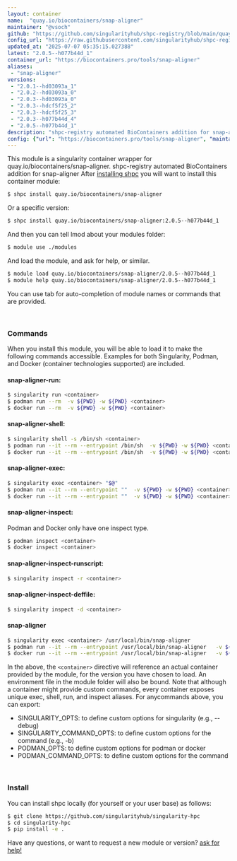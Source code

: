 ```yaml
---
layout: container
name:  "quay.io/biocontainers/snap-aligner"
maintainer: "@vsoch"
github: "https://github.com/singularityhub/shpc-registry/blob/main/quay.io/biocontainers/snap-aligner/container.yaml"
config_url: "https://raw.githubusercontent.com/singularityhub/shpc-registry/main/quay.io/biocontainers/snap-aligner/container.yaml"
updated_at: "2025-07-07 05:35:15.027388"
latest: "2.0.5--h077b44d_1"
container_url: "https://biocontainers.pro/tools/snap-aligner"
aliases:
 - "snap-aligner"
versions:
 - "2.0.1--hd03093a_1"
 - "2.0.2--hd03093a_0"
 - "2.0.3--hd03093a_0"
 - "2.0.3--hdcf5f25_2"
 - "2.0.3--hdcf5f25_3"
 - "2.0.3--h077b44d_4"
 - "2.0.5--h077b44d_1"
description: "shpc-registry automated BioContainers addition for snap-aligner"
config: {"url": "https://biocontainers.pro/tools/snap-aligner", "maintainer": "@vsoch", "description": "shpc-registry automated BioContainers addition for snap-aligner", "latest": {"2.0.5--h077b44d_1": "sha256:84002491eff5688e25d6c48b2a5a9cb7bbe5350466734cce8f401aad50747364"}, "tags": {"2.0.1--hd03093a_1": "sha256:47899129f7830517f018b20096f047e8940b828b38e3323d5890a3721ab4e8da", "2.0.2--hd03093a_0": "sha256:89c7ecbdf3fd100d488d30028fb5e6b665a5c97fbf5f65b5d3f757d297aa1c38", "2.0.3--hd03093a_0": "sha256:e091bb25872a4df03eb6cdfe4051887cc5254fbb1c2e8e82fa9f9998c53c1dca", "2.0.3--hdcf5f25_2": "sha256:8871fc0cfe24eedcecceba369eaace894fe7a25a6888c04bdca086427d907c8b", "2.0.3--hdcf5f25_3": "sha256:8b5e903abf45acf037ef6b05ed2d976077a8e78ca2a432daa086f85bbd2900a0", "2.0.3--h077b44d_4": "sha256:a49a5cfd59d6e5a8c1c840badc6dd3ce06466648c319be95f34a6dc3092df940", "2.0.5--h077b44d_1": "sha256:84002491eff5688e25d6c48b2a5a9cb7bbe5350466734cce8f401aad50747364"}, "docker": "quay.io/biocontainers/snap-aligner", "aliases": {"snap-aligner": "/usr/local/bin/snap-aligner"}}
---
```


This module is a singularity container wrapper for quay.io/biocontainers/snap-aligner.
shpc-registry automated BioContainers addition for snap-aligner
After [installing shpc](#install) you will want to install this container module:


```bash
$ shpc install quay.io/biocontainers/snap-aligner
```

Or a specific version:

```bash
$ shpc install quay.io/biocontainers/snap-aligner:2.0.5--h077b44d_1
```

And then you can tell lmod about your modules folder:

```bash
$ module use ./modules
```

And load the module, and ask for help, or similar.

```bash
$ module load quay.io/biocontainers/snap-aligner/2.0.5--h077b44d_1
$ module help quay.io/biocontainers/snap-aligner/2.0.5--h077b44d_1
```

You can use tab for auto-completion of module names or commands that are provided.

<br>

### Commands

When you install this module, you will be able to load it to make the following commands accessible.
Examples for both Singularity, Podman, and Docker (container technologies supported) are included.

#### snap-aligner-run:

```bash
$ singularity run <container>
$ podman run --rm  -v ${PWD} -w ${PWD} <container>
$ docker run --rm  -v ${PWD} -w ${PWD} <container>
```

#### snap-aligner-shell:

```bash
$ singularity shell -s /bin/sh <container>
$ podman run --it --rm --entrypoint /bin/sh  -v ${PWD} -w ${PWD} <container>
$ docker run --it --rm --entrypoint /bin/sh  -v ${PWD} -w ${PWD} <container>
```

#### snap-aligner-exec:

```bash
$ singularity exec <container> "$@"
$ podman run --it --rm --entrypoint ""  -v ${PWD} -w ${PWD} <container> "$@"
$ docker run --it --rm --entrypoint ""  -v ${PWD} -w ${PWD} <container> "$@"
```

#### snap-aligner-inspect:

Podman and Docker only have one inspect type.

```bash
$ podman inspect <container>
$ docker inspect <container>
```

#### snap-aligner-inspect-runscript:

```bash
$ singularity inspect -r <container>
```

#### snap-aligner-inspect-deffile:

```bash
$ singularity inspect -d <container>
```


#### snap-aligner

```bash
$ singularity exec <container> /usr/local/bin/snap-aligner
$ podman run --it --rm --entrypoint /usr/local/bin/snap-aligner   -v ${PWD} -w ${PWD} <container> -c " $@"
$ docker run --it --rm --entrypoint /usr/local/bin/snap-aligner   -v ${PWD} -w ${PWD} <container> -c " $@"
```



In the above, the `<container>` directive will reference an actual container provided
by the module, for the version you have chosen to load. An environment file in the
module folder will also be bound. Note that although a container
might provide custom commands, every container exposes unique exec, shell, run, and
inspect aliases. For anycommands above, you can export:

 - SINGULARITY_OPTS: to define custom options for singularity (e.g., --debug)
 - SINGULARITY_COMMAND_OPTS: to define custom options for the command (e.g., -b)
 - PODMAN_OPTS: to define custom options for podman or docker
 - PODMAN_COMMAND_OPTS: to define custom options for the command

<br>

### Install

You can install shpc locally (for yourself or your user base) as follows:

```bash
$ git clone https://github.com/singularityhub/singularity-hpc
$ cd singularity-hpc
$ pip install -e .
```

Have any questions, or want to request a new module or version? [ask for help!](https://github.com/singularityhub/singularity-hpc/issues)